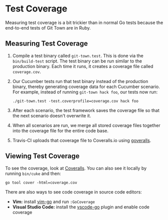 # Test Coverage

Measuring test coverage is a bit trickier than in normal Go tests
because the end-to-end tests of Git Town are in Ruby.


## Measuring Test Coverage

1. Compile a test binary called `git-town.test`.
   This is done via the `bin/build-test` script.
   The test binary can be run similar to the production binary.
   Each time it runs, it creates a coverage file
   called `coverage.cov`.

2. Our Cucumber tests run that test binary instead of the production binary,
   thereby generating coverage data for each Cucumber scenario.
   For example, instead of running `git-town hack foo`,
   our tests now run:

   ```
   ./git-town.test -test.coverprofile=coverage.cov hack foo
   ```

3. After each scenario,
   the test framework saves the coverage file
   so that the next scenario doesn't overwrite it.

4. When all scenarios are run,
   we merge all stored coverage files together
   into the coverage file for the entire code base.

5. Travis-CI uploads that coverage file to Coveralls.io
   using [goveralls](https://github.com/mattn/goveralls).


## Viewing Test Coverage

To see the coverage, look at [Coveralls](https://coveralls.io/github/Originate/git-town).
You can also see it locally by running `bin/cuke` and then:

```
go tool cover -html=coverage.cov
```

There are also ways to see code coverage in source code editors:
- __Vim:__ install [vim-go](https://github.com/fatih/vim-go) and run `:GoCoverage`
- __Visual Studio Code:__ install the [vscode-go](https://github.com/Microsoft/vscode-go) plugin and enable code coverage
